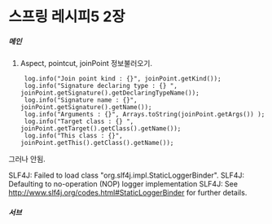 # 스프링 레시피5 2장

##### 메인

1. Aspect, pointcut, joinPoint 정보불러오기.

		log.info("Join point kind : {}", joinPoint.getKind());
		log.info("Signature declaring type : {} ", joinPoint.getSignature().getDeclaringTypeName());
		log.info("Signature name : {}", joinPoint.getSignature().getName());
		log.info("Arguments : {}", Arrays.toString(joinPoint.getArgs()) );
		log.info("Target class : {} ", joinPoint.getTarget().getClass().getName());
		log.info("This class : {}", joinPoint.getThis().getClass().getName());
		
그러나 안됨.

SLF4J: Failed to load class "org.slf4j.impl.StaticLoggerBinder".
SLF4J: Defaulting to no-operation (NOP) logger implementation
SLF4J: See http://www.slf4j.org/codes.html#StaticLoggerBinder for further details.

##### 서브
